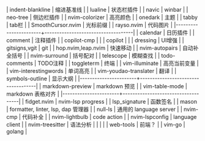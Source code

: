 | indent-blankline      | 缩进基准线                         |
| lualine               | 状态栏插件                         |
| navic                 | winbar                             |
| neo-tree              | 侧边栏插件                         |
| nvim-colorizer        | 高亮颜色                           |
| onedark               | 主题                               |
| tabby                 | tab栏                              |
| SmoothCursor.nvim     | 光标前缀                           |
| rayso.nvim            | 代码图片                           |
|-----------------------+------------------------------------|
| calendar              | 日历插件                           |
| comment               | 注释插件                           |
| copilot-cmp           |                                    |
| copilot               |                                    |
| dressing              | UI增强                             |
| gitsigns,vgit         | git                                |
| hop.nvim,leap.nvim    | 快速移动                           |
| nvim-autopairs        | 自动补全括号                       |
| nvim-surround         | 括号配对                           |
| telescope             | 模糊查找                           |
| todo-comments         | TODO注释                           |
| toggleterm            | 终端                               |
| vim-illuminate        | 高亮当前变量                       |
| vim-interestingwords  | 单词高亮                           |
| vim-youdao-translater | 翻译                               |
| symbols-outline       | 显示大纲                           |
|-----------------------+------------------------------------|
| markdown-preview      | markdown 预览                      |
| vim-table-mode        | markdown 表格对齐                  |
|-----------------------+------------------------------------|
| fidget.nvim           | nvim-lsp progress                  |
| lsp_signature         | 函数签名                           |
| mason                 | formatter, linter, lsp, dap 管理器 |
| null-ls               | 通用的 language server             |
| nvim-cmp              | 代码补全                           |
| nvim-lightbulb        | code action                        |
| nvim-lspconfig        | language client                    |
| nvim-treesitter       | 语法分析                           |
|                       |                                    |
| web-tools             | 前端？                             |
| vim-go                | golang                             |

